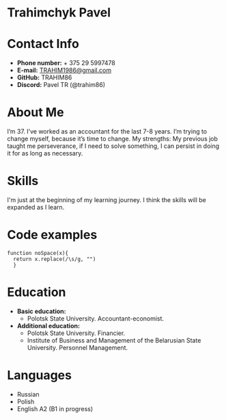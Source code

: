 # Trahimchyk Pavel
# Contact Info
* **Phone number:** + 375 29 5997478
* **E-mail:** TRAHIM1986@gmail.com
* **GitHub:** TRAHIM86
* **Discord:** Pavel TR (@trahim86)
# About Me
I’m 37. I’ve worked as an accountant for the last 7-8 years. I’m trying to change myself, because it’s time to change.
My strengths: My previous job taught me perseverance, if I need to solve something, I can persist in doing it for as long as necessary.
# Skills
I'm just at the beginning of my learning journey. I think the skills will be expanded as I learn.
# Code examples
```
function noSpace(x){
  return x.replace(/\s/g, "")
  }
```
# Education
* **Basic education:** 
    * Polotsk State University. Accountant-economist.
* **Additional education:**
    * Polotsk State University. Financier.
    * Institute of Business and Management of the Belarusian State University. Personnel Management.
# Languages
* Russian 
* Polish
* English A2 (B1 in progress)